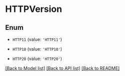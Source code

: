 # HTTPVersion


## Enum

* `HTTP11` (value: `'HTTP11'`)

* `HTTP10` (value: `'HTTP10'`)

* `HTTP20` (value: `'HTTP20'`)

[[Back to Model list]](../README.md#documentation-for-models) [[Back to API list]](../README.md#documentation-for-api-endpoints) [[Back to README]](../README.md)


